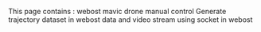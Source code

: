 This page contains : 
webost mavic drone manual control
Generate trajectory dataset in webost
data and video stream using socket in webost
